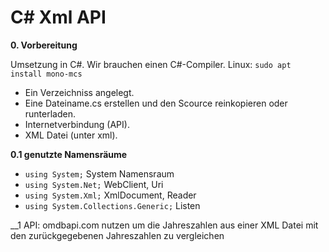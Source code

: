 # C# Xml API

__0. Vorbereitung__

Umsetzung in C#. Wir brauchen einen C#-Compiler. Linux: `sudo apt install mono-mcs`

- Ein Verzeichniss angelegt.
- Eine Dateiname.cs erstellen und den Scource reinkopieren oder runterladen.
- Internetverbindung (API).
- XML Datei (unter xml).


__0.1 genutzte Namensräume__

- `using System;` System Namensraum
- `using System.Net;` WebClient, Uri
- `using System.Xml;` XmlDocument, Reader
- `using System.Collections.Generic;` Listen


__1 API: omdbapi.com nutzen um die Jahreszahlen aus einer XML Datei mit den zurückgegebenen Jahreszahlen zu vergleichen
